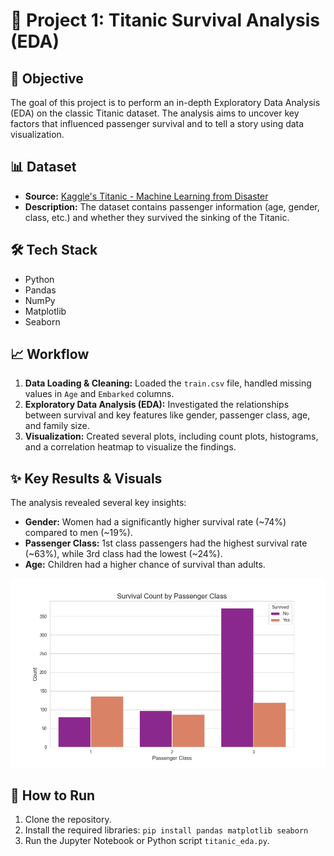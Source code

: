 # 🚢 Project 1: Titanic Survival Analysis (EDA)

## 🎯 Objective
The goal of this project is to perform an in-depth Exploratory Data Analysis (EDA) on the classic Titanic dataset. The analysis aims to uncover key factors that influenced passenger survival and to tell a story using data visualization.

## 📊 Dataset
- **Source:** [Kaggle's Titanic - Machine Learning from Disaster](https://www.kaggle.com/c/titanic)
- **Description:** The dataset contains passenger information (age, gender, class, etc.) and whether they survived the sinking of the Titanic.

## 🛠️ Tech Stack
- Python
- Pandas
- NumPy
- Matplotlib
- Seaborn

## 📈 Workflow
1.  **Data Loading & Cleaning:** Loaded the `train.csv` file, handled missing values in `Age` and `Embarked` columns.
2.  **Exploratory Data Analysis (EDA):** Investigated the relationships between survival and key features like gender, passenger class, age, and family size.
3.  **Visualization:** Created several plots, including count plots, histograms, and a correlation heatmap to visualize the findings.

## ✨ Key Results & Visuals
The analysis revealed several key insights:
- **Gender:** Women had a significantly higher survival rate (~74%) compared to men (~19%).
- **Passenger Class:** 1st class passengers had the highest survival rate (~63%), while 3rd class had the lowest (~24%).
- **Age:** Children had a higher chance of survival than adults.

![Titanic Survival by Class](pclass_survival.png)

## 🚀 How to Run
1. Clone the repository.
2. Install the required libraries: `pip install pandas matplotlib seaborn`
3. Run the Jupyter Notebook or Python script `titanic_eda.py`.
